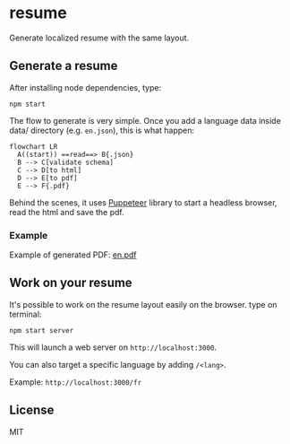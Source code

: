 # resume

Generate localized resume with the same layout.

## Generate a resume

After installing node dependencies, type:

```
npm start
```

The flow to generate is very simple. Once you add a language data inside data/ directory (e.g. `en.json`), this is what happen:
```mermaid
flowchart LR
  A((start)) ==read==> B{.json}
  B --> C[validate schema]
  C --> D[to html]
  D --> E[to pdf]
  E --> F{.pdf}
```
Behind the scenes, it uses [Puppeteer](https://pptr.dev/) library to start a headless browser, read the html and save the pdf. 

### Example

Example of generated PDF: [en.pdf](https://github.com/Leyka/resume/blob/main/resumes/en.pdf)

## Work on your resume

It's possible to work on the resume layout easily on the browser. type on terminal:

```
npm start server
```

This will launch a web server on `http://localhost:3000`.

You can also target a specific language by adding `/<lang>`. 

Example: `http://localhost:3000/fr`

## License 

MIT

